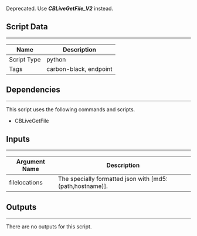 Deprecated. Use ***CBLiveGetFile_V2*** instead.

## Script Data

---

| **Name** | **Description** |
| --- | --- |
| Script Type | python |
| Tags | carbon-black, endpoint |

## Dependencies

---
This script uses the following commands and scripts.

* CBLiveGetFile

## Inputs

---

| **Argument Name** | **Description** |
| --- | --- |
| filelocations | The specially formatted json with [md5: (path,hostname)]. |

## Outputs

---
There are no outputs for this script.
